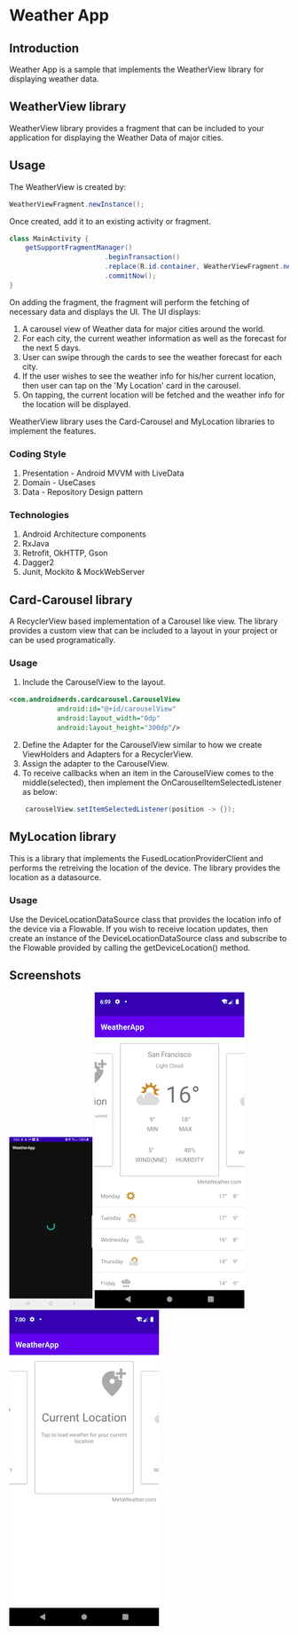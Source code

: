 # Weather App

## Introduction
Weather App is a sample that implements the WeatherView library for displaying weather data.

## WeatherView library
WeatherView library provides a fragment that can be included to your application for displaying the Weather Data of major cities.

## Usage
The WeatherView is created by:
```java
WeatherViewFragment.newInstance();  
```
Once created, add it to an existing activity or fragment.

```java
class MainActivity {
    getSupportFragmentManager()
                        .beginTransaction()
                        .replace(R.id.container, WeatherViewFragment.newInstance())
                        .commitNow();
}
```

On adding the fragment, the fragment will perform the fetching of necessary data and displays the UI.
The UI displays:
1. A carousel view of Weather data for major cities around the world.
2. For each city, the current weather information as well as the forecast for the next 5 days.
3. User can swipe through the cards to see the weather forecast for each city.
4. If the user wishes to see the weather info for his/her current location, then user can tap on the 'My Location' card in the carousel.
5. On tapping, the current location will be fetched and the weather info for the location will be displayed.

WeatherView library uses the Card-Carousel and MyLocation libraries to implement the features.

### Coding Style
1. Presentation - Android MVVM with LiveData
2. Domain - UseCases
3. Data - Repository Design pattern

### Technologies
1. Android Architecture components
2. RxJava
3. Retrofit, OkHTTP, Gson
4. Dagger2
5. Junit, Mockito & MockWebServer

## Card-Carousel library
A RecyclerView based implementation of a Carousel like view. The library provides a custom view that can be included to a layout in your project or can be used programatically.

### Usage
1. Include the CarouselView to the layout.
```xml
<com.androidnerds.cardcarousel.CarouselView
            android:id="@+id/carouselView"
            android:layout_width="0dp"
            android:layout_height="300dp"/>
```
2. Define the Adapter for the CarouselView similar to how we create ViewHolders and Adapters for a RecyclerView.
3. Assign the adapter to the CarouselView.
4. To receive callbacks when an item in the CarouselView comes to the middle(selected), then implement the OnCarouselItemSelectedListener as below:
```java
    carouselView.setItemSelectedListener(position -> {});
```

## MyLocation library
This is a library that implements the FusedLocationProviderClient and performs the retreiving the location of the device. The library provides the location
as a datasource.

### Usage
Use the DeviceLocationDataSource class that provides the location info of the device via a Flowable<DeviceLocation>.
If you wish to receive location updates, then create an instance of the DeviceLocationDataSource class and subscribe to the Flowable<DeviceLocation> provided by 
calling the getDeviceLocation() method.

## Screenshots
![](screenshots/AppFlow.gif)
![](screenshots/Screen1.png)
![](screenshots/Screen2.png)





